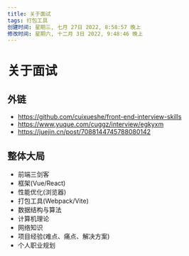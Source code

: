 ```yaml
---
title: 关于面试
tags: 打包工具
创建时间: 星期三, 七月 27日 2022, 8:58:57 晚上
修改时间: 星期六, 十二月 3日 2022, 9:48:46 晚上
---
```


# 关于面试

## 外链

- https://github.com/cuixueshe/front-end-interview-skills
- https://www.yuque.com/cuggz/interview/egkyxm
- https://juejin.cn/post/7088144745788080142


## 整体大局

- 前端三剑客
- 框架(Vue/React)
- 性能优化(浏览器)
- 打包工具(Webpack/Vite)
- 数据结构与算法
- 计算机理论
- 网络知识
- 项目经验(难点、痛点、解决方案)
- 个人职业规划